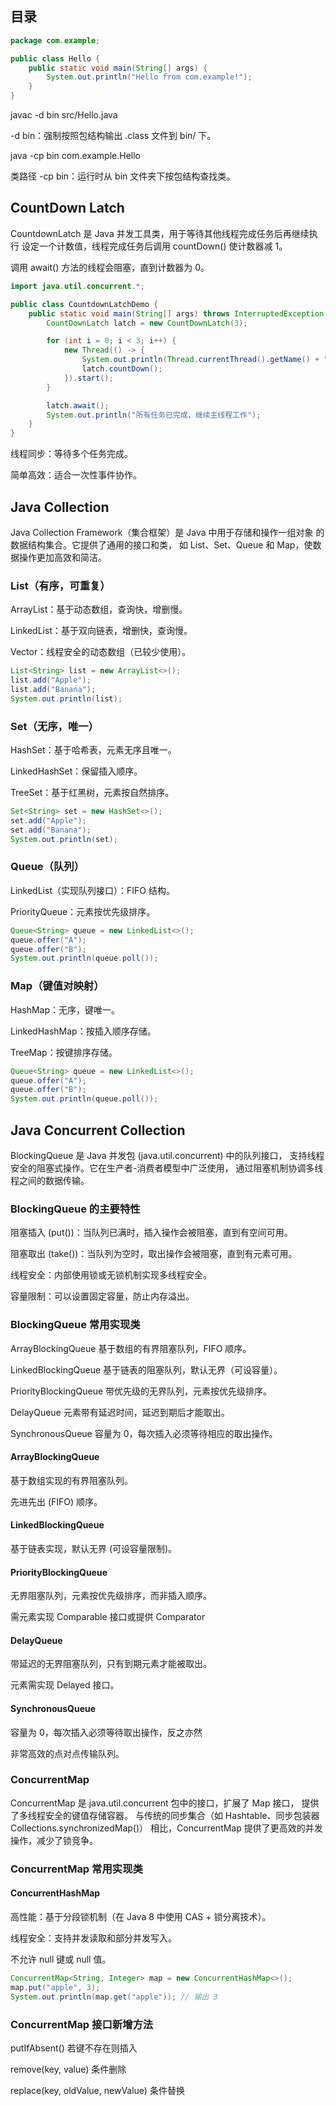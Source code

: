 


## 目录

```java
package com.example;

public class Hello {
    public static void main(String[] args) {
        System.out.println("Hello from com.example!");
    }
}

```
javac -d bin src/Hello.java

-d bin：强制按照包结构输出 .class 文件到 bin/ 下。

java -cp bin com.example.Hello

类路径 -cp bin：运行时从 bin 文件夹下按包结构查找类。


## CountDown Latch
CountdownLatch 是 Java 并发工具类，用于等待其他线程完成任务后再继续执行
设定一个计数值，线程完成任务后调用 countDown() 使计数器减 1。

调用 await() 方法的线程会阻塞，直到计数器为 0。

```java
import java.util.concurrent.*;

public class CountdownLatchDemo {
    public static void main(String[] args) throws InterruptedException {
        CountDownLatch latch = new CountDownLatch(3);

        for (int i = 0; i < 3; i++) {
            new Thread(() -> {
                System.out.println(Thread.currentThread().getName() + " 完成任务");
                latch.countDown();
            }).start();
        }

        latch.await();
        System.out.println("所有任务已完成，继续主线程工作");
    }
}
```
线程同步：等待多个任务完成。

简单高效：适合一次性事件协作。


## Java Collection

Java Collection Framework（集合框架）是 Java 中用于存储和操作一组对象
的数据结构集合。它提供了通用的接口和类，
如 List、Set、Queue 和 Map，使数据操作更加高效和简洁。

### List（有序，可重复）

ArrayList：基于动态数组，查询快，增删慢。

LinkedList：基于双向链表，增删快，查询慢。

Vector：线程安全的动态数组（已较少使用）。
```java
List<String> list = new ArrayList<>();
list.add("Apple");
list.add("Banana");
System.out.println(list);
```

### Set（无序，唯一）

HashSet：基于哈希表，元素无序且唯一。

LinkedHashSet：保留插入顺序。

TreeSet：基于红黑树，元素按自然排序。

```java
Set<String> set = new HashSet<>();
set.add("Apple");
set.add("Banana");
System.out.println(set);
```

### Queue（队列）

LinkedList（实现队列接口）：FIFO 结构。

PriorityQueue：元素按优先级排序。

```java
Queue<String> queue = new LinkedList<>();
queue.offer("A");
queue.offer("B");
System.out.println(queue.poll());
```

### Map（键值对映射）

HashMap：无序，键唯一。

LinkedHashMap：按插入顺序存储。

TreeMap：按键排序存储。
```java
Queue<String> queue = new LinkedList<>();
queue.offer("A");
queue.offer("B");
System.out.println(queue.poll());
```


## Java Concurrent Collection
BlockingQueue 是 Java 并发包 (java.util.concurrent) 中的队列接口，
支持线程安全的阻塞式操作。它在生产者-消费者模型中广泛使用，
通过阻塞机制协调多线程之间的数据传输。

### BlockingQueue 的主要特性

阻塞插入 (put())：当队列已满时，插入操作会被阻塞，直到有空间可用。

阻塞取出 (take())：当队列为空时，取出操作会被阻塞，直到有元素可用。

线程安全：内部使用锁或无锁机制实现多线程安全。

容量限制：可以设置固定容量，防止内存溢出。

### BlockingQueue 常用实现类

ArrayBlockingQueue  基于数组的有界阻塞队列，FIFO 顺序。

LinkedBlockingQueue 基于链表的阻塞队列，默认无界（可设容量）。

PriorityBlockingQueue 带优先级的无界队列，元素按优先级排序。

DelayQueue 元素带有延迟时间，延迟到期后才能取出。

SynchronousQueue 容量为 0，每次插入必须等待相应的取出操作。

#### ArrayBlockingQueue

基于数组实现的有界阻塞队列。

先进先出 (FIFO) 顺序。

#### LinkedBlockingQueue

基于链表实现，默认无界 (可设容量限制)。


#### PriorityBlockingQueue

无界阻塞队列，元素按优先级排序，而非插入顺序。

需元素实现 Comparable 接口或提供 Comparator

#### DelayQueue
带延迟的无界阻塞队列，只有到期元素才能被取出。

元素需实现 Delayed 接口。

#### SynchronousQueue

容量为 0，每次插入必须等待取出操作，反之亦然

非常高效的点对点传输队列。

### ConcurrentMap
ConcurrentMap 是 java.util.concurrent 包中的接口，扩展了 Map 接口，
提供了多线程安全的键值存储容器。
与传统的同步集合（如 Hashtable、同步包装器 Collections.synchronizedMap()）
相比，ConcurrentMap 提供了更高效的并发操作，减少了锁竞争。

### ConcurrentMap 常用实现类

#### ConcurrentHashMap

高性能：基于分段锁机制（在 Java 8 中使用 CAS + 锁分离技术）。

线程安全：支持并发读取和部分并发写入。

不允许 null 键或 null 值。

```java
ConcurrentMap<String, Integer> map = new ConcurrentHashMap<>();
map.put("apple", 3);
System.out.println(map.get("apple")); // 输出 3
```

### ConcurrentMap 接口新增方法
putIfAbsent()   若键不存在则插入

remove(key, value)  条件删除

replace(key, oldValue, newValue) 条件替换